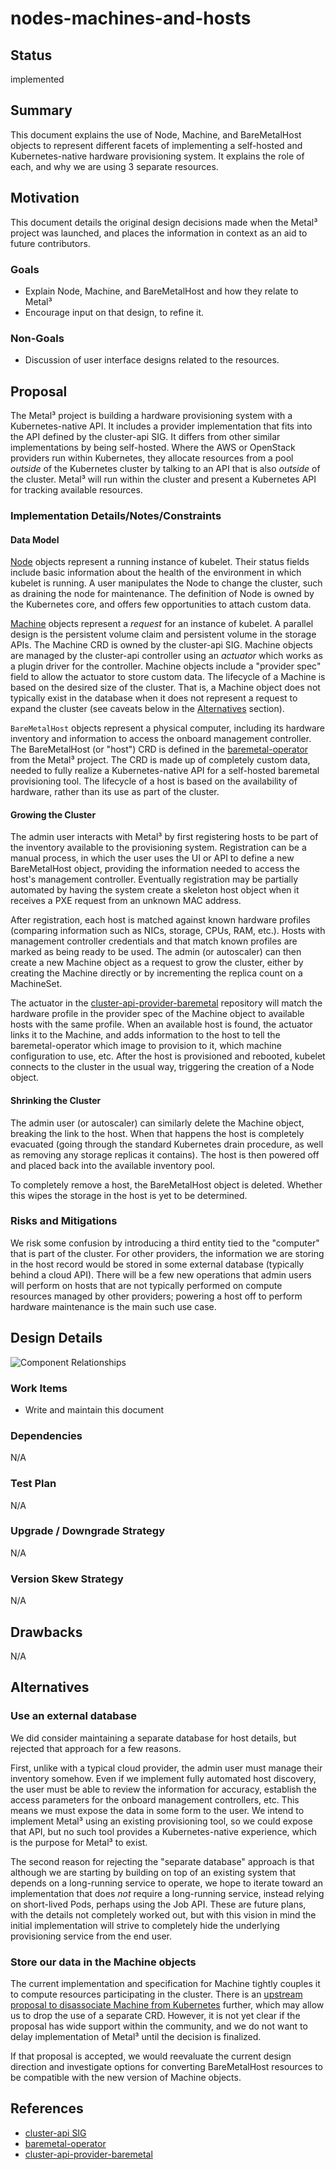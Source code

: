 <!--
 This work is licensed under a Creative Commons Attribution 3.0
 Unported License.

 http://creativecommons.org/licenses/by/3.0/legalcode
-->

# nodes-machines-and-hosts

## Status

implemented

## Summary

This document explains the use of Node, Machine, and BareMetalHost
objects to represent different facets of implementing a self-hosted
and Kubernetes-native hardware provisioning system. It explains the
role of each, and why we are using 3 separate resources.

## Motivation

This document details the original design decisions made when the
Metal³ project was launched, and places the information in context
as an aid to future contributors.

### Goals

- Explain Node, Machine, and BareMetalHost and how they relate to
  Metal³
- Encourage input on that design, to refine it.

### Non-Goals

- Discussion of user interface designs related to the resources.

## Proposal

The Metal³ project is building a hardware provisioning system with
a Kubernetes-native API. It includes a provider implementation that
fits into the API defined by the cluster-api SIG. It differs from
other similar implementations by being self-hosted. Where the AWS or
OpenStack providers run within Kubernetes, they allocate resources
from a pool *outside* of the Kubernetes cluster by talking to an API
that is also *outside* of the cluster. Metal³ will run within the
cluster and present a Kubernetes API for tracking available resources.

### Implementation Details/Notes/Constraints

#### Data Model

[Node](https://kubernetes.io/docs/concepts/architecture/nodes/)
objects represent a running instance of kubelet. Their status fields
include basic information about the health of the environment in which
kubelet is running. A user manipulates the Node to change the cluster,
such as draining the node for maintenance. The definition of Node is
owned by the Kubernetes core, and offers few opportunities to attach
custom data.

[Machine](https://cluster-api.sigs.k8s.io/developer/core/controllers/machine)
objects represent a *request* for an instance of kubelet. A parallel
design is the persistent volume claim and persistent volume in the
storage APIs. The Machine CRD is owned by the cluster-api SIG. Machine
objects are managed by the cluster-api controller using an *actuator*
which works as a plugin driver for the controller. Machine objects
include a "provider spec" field to allow the actuator to store custom
data. The lifecycle of a Machine is based on the desired size of the
cluster. That is, a Machine object does not typically exist in the
database when it does not represent a request to expand the cluster
(see caveats below in the [Alternatives](#alternatives)
section).

`BareMetalHost` objects represent a physical computer, including its
hardware inventory and information to access the onboard management
controller. The BareMetalHost (or "host") CRD is defined in the
[baremetal-operator](https://github.com/metal3-io/baremetal-operator/)
from the Metal³ project. The CRD is made up of completely custom
data, needed to fully realize a Kubernetes-native API for a
self-hosted baremetal provisioning tool. The lifecycle of a host is
based on the availability of hardware, rather than its use as part of
the cluster.

#### Growing the Cluster

The admin user interacts with Metal³ by first registering hosts to
be part of the inventory available to the provisioning
system. Registration can be a manual process, in which the user uses
the UI or API to define a new BareMetalHost object, providing the
information needed to access the host's management
controller. Eventually registration may be partially automated by
having the system create a skeleton host object when it receives a PXE
request from an unknown MAC address.

After registration, each host is matched against known hardware
profiles (comparing information such as NICs, storage, CPUs, RAM,
etc.). Hosts with management controller credentials and that match
known profiles are marked as being ready to be used. The admin (or
autoscaler) can then create a new Machine object as a request to grow
the cluster, either by creating the Machine directly or by
incrementing the replica count on a MachineSet.

The actuator in the
[cluster-api-provider-baremetal](https://github.com/metal3-io/cluster-api-provider-baremetal)
repository will match the hardware profile in the provider spec of the
Machine object to available hosts with the same profile. When an
available host is found, the actuator links it to the Machine, and
adds information to the host to tell the baremetal-operator which
image to provision to it, which machine configuration to use,
etc. After the host is provisioned and rebooted, kubelet connects to
the cluster in the usual way, triggering the creation of a Node
object.

#### Shrinking the Cluster

The admin user (or autoscaler) can similarly delete the Machine
object, breaking the link to the host. When that happens the host is
completely evacuated (going through the standard Kubernetes drain
procedure, as well as removing any storage replicas it contains). The
host is then powered off and placed back into the available inventory
pool.

To completely remove a host, the BareMetalHost object is
deleted. Whether this wipes the storage in the host is yet to be
determined.

### Risks and Mitigations

We risk some confusion by introducing a third entity tied to the
"computer" that is part of the cluster. For other providers, the
information we are storing in the host record would be stored in some
external database (typically behind a cloud API). There will be a few
new operations that admin users will perform on hosts that are not
typically performed on compute resources managed by other providers;
powering a host off to perform hardware maintenance is the main such
use case.

## Design Details

![Component Relationships](component-relationships.png "Component Relationships")

### Work Items

- Write and maintain this document

### Dependencies

N/A

### Test Plan

N/A

### Upgrade / Downgrade Strategy

N/A

### Version Skew Strategy

N/A

## Drawbacks

N/A

## Alternatives

### Use an external database

We did consider maintaining a separate database for host details, but
rejected that approach for a few reasons.

First, unlike with a typical cloud provider, the admin user must
manage their inventory somehow. Even if we implement fully automated
host discovery, the user must be able to review the information for
accuracy, establish the access parameters for the onboard management
controllers, etc. This means we must expose the data in some form to
the user. We intend to implement Metal³ using an existing
provisioning tool, so we could expose that API, but no such tool
provides a Kubernetes-native experience, which is the purpose for
Metal³ to exist.

The second reason for rejecting the "separate database" approach is
that although we are starting by building on top of an existing system
that depends on a long-running service to operate, we hope to iterate
toward an implementation that does *not* require a long-running
service, instead relying on short-lived Pods, perhaps using the Job
API. These are future plans, with the details not completely worked
out, but with this vision in mind the initial implementation will
strive to completely hide the underlying provisioning service from the
end user.

### Store our data in the Machine objects

The current implementation and specification for Machine tightly
couples it to compute resources participating in the cluster. There is
an [upstream proposal to disassociate Machine from
Kubernetes](https://github.com/kubernetes-sigs/cluster-api/issues/721)
further, which may allow us to drop the use of a separate
CRD. However, it is not yet clear if the proposal has wide support
within the community, and we do not want to delay implementation of
Metal³ until the decision is finalized.

If that proposal is accepted, we would reevaluate the current design
direction and investigate options for converting BareMetalHost
resources to be compatible with the new version of Machine objects.

## References

- [cluster-api SIG](https://github.com/kubernetes-sigs/cluster-api/)
- [baremetal-operator](https://github.com/metal3-io/baremetal-operator/)
- [cluster-api-provider-baremetal](https://github.com/metal3-io/cluster-api-provider-baremetal)
